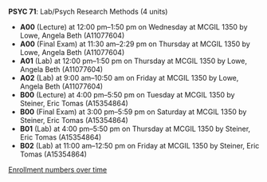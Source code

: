 **PSYC 71**: Lab/Psych Research Methods (4 units)

- **A00** (Lecture) at 12:00 pm–1:50 pm on Wednesday at MCGIL 1350 by Lowe, Angela Beth (A11077604)
- **A00** (Final Exam) at 11:30 am–2:29 pm on Thursday at MCGIL 1350 by Lowe, Angela Beth (A11077604)
- **A01** (Lab) at 12:00 pm–1:50 pm on Thursday at MCGIL 1350 by Lowe, Angela Beth (A11077604)
- **A02** (Lab) at 9:00 am–10:50 am on Friday at MCGIL 1350 by Lowe, Angela Beth (A11077604)
- **B00** (Lecture) at 4:00 pm–5:50 pm on Tuesday at MCGIL 1350 by Steiner, Eric Tomas (A15354864)
- **B00** (Final Exam) at 3:00 pm–5:59 pm on Saturday at MCGIL 1350 by Steiner, Eric Tomas (A15354864)
- **B01** (Lab) at 4:00 pm–5:50 pm on Thursday at MCGIL 1350 by Steiner, Eric Tomas (A15354864)
- **B02** (Lab) at 11:00 am–12:50 pm on Friday at MCGIL 1350 by Steiner, Eric Tomas (A15354864)

[Enrollment numbers over time](./PSYC71.tsv)
